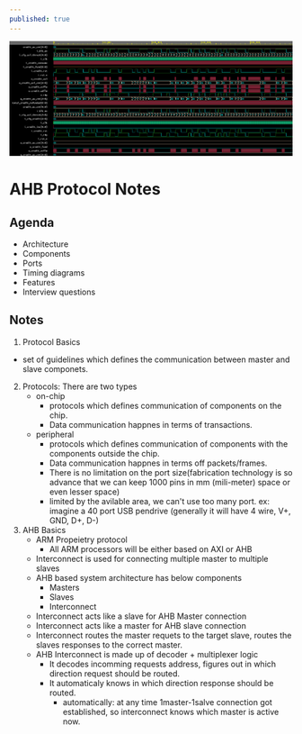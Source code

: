 ```yaml
---
published: true
---
```

![AHB](images/1.png)
# AHB Protocol Notes
## Agenda
 * Architecture
 * Components
 * Ports
 * Timing diagrams
 * Features
 * Interview questions

## Notes 
 1. Protocol Basics
 - set of guidelines which defines the communication between master and slave componets.
 2. Protocols: There are two types
	* on-chip
		- protocols which defines communication of components on the chip.
		- Data communication happnes in terms of transactions.
	* peripheral
		- protocols which defines communication of 
		components with the components outside the chip.
		- Data communication happnes in terms off packets/frames.
		- There is no limitation on the port size(fabrication technology is so advance that we can keep 1000 pins in mm (mili-meter) space or even lesser space)
		- limited by the avilable area, we can't use too many port.
			ex: imagine a 40 port USB pendrive (generally it will have 4 wire, V+, GND, D+, D-)
 3. AHB Basics 
	* ARM Propeietry protocol 
		* All ARM processors will be either based on AXI or AHB 
	* Interconnect is used for connecting multiple master to multiple slaves
	* AHB based system architecture has below components 
		* Masters
		* Slaves
		* Interconnect
	* Interconnect acts like a slave for AHB Master connection
	* Interconnect acts like a master for AHB slave connection
	* Interconnect routes the master requets to the target slave, routes the slaves responses to the correct master.
	* AHB Interconnect is made up of decoder + multiplexer logic
		* It decodes incomming requests address, figures out in which direction request should be routed.
		* It automaticaly knows in which direction response should be routed.
			* automatically: at any time 1master-1salve connection got established, so interconnect knows which master is active now.
